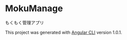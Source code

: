# MokuManage
もくもく管理アプリ

This project was generated with [Angular CLI](https://github.com/angular/angular-cli) version 1.0.1.
